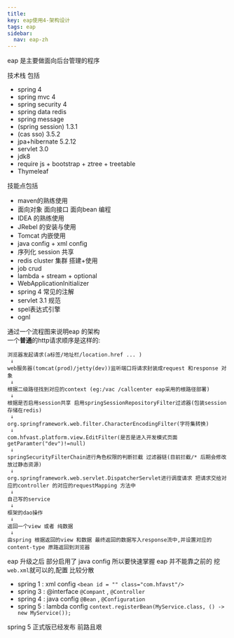 ```yaml
---
title: 
key: eap使用4-架构设计
tags: eap
sidebar:
  nav: eap-zh
---
```


eap 是主要做面向后台管理的程序

技术栈 包括
* spring 4
* spring mvc 4
* spring security 4
* spring data redis
* spring message
* (spring session) 1.3.1
* (cas sso) 3.5.2
* jpa+hibernate 5.2.12
* servlet 3.0
* jdk8
* require js + bootstrap + ztree + treetable
* Thymeleaf

技能点包括
* maven的熟练使用
* 面向对象 面向接口 面向bean 编程
* IDEA 的熟练使用
* JRebel 的安装与使用
* Tomcat 内嵌使用
* java config + xml config
* 序列化 session 共享
* redis cluster 集群 搭建+使用
* job crud
* lambda + stream + optional 
* WebApplicationInitializer
* spring 4 常见的注解
* servlet 3.1 规范
* spel表达式引擎
* ognl

通过一个流程图来说明eap 的架构   
一个**普通**的http请求顺序是这样的:
```text
浏览器发起请求(a标签/地址栏/location.href ... )
 ↓
web服务器(tomcat(prod)/jetty(dev))监听端口将请求封装成request 和response 对象
 ↓
根据二级路径找到对应的context (eg:/vac /callcenter eap采用的根路径部署)
 ↓
根据是否启用session共享 启用springSessionRepositoryFilter过滤器(包装session存储在redis)
 ↓
org.springframework.web.filter.CharacterEncodingFilter(字符集转换)
 ↓
com.hfvast.platform.view.EditFilter(是否是进入开发模式页面 getParamter("dev")!=null)
 ↓
springSecurityFilterChain进行角色权限的判断拦截 过滤器链(目前拦截/* 后期会修改放过静态资源)
 ↓
org.springframework.web.servlet.DispatcherServlet进行调度请求 把请求交给对应的controller 的对应的requestMapping 方法中
 ↓
自己写的service
 ↓
框架的dao操作
 ↓
返回一个view 或者 纯数据
 ↓
由spring 根据返回的view 和数据 最终返回的数据写入response流中,并设置对应的 content-type 原路返回到浏览器
```

eap 升级之后 部分启用了 java config  所以要快速掌握 eap 并不能靠之前的 挖 `web.xml`就可以的,配置 比较分散

* spring 1 : xml config `<bean id = "" class="com.hfavst"/>`
* spring 3 : @interface `@Compant` , `@Controller`
* spring 4 : java config `@Bean` , `@Configuration`
* spring 5 : lambda config `context.registerBean(MyService.class, () -> new MyService());`

spring 5 正式版已经发布 前路且艰
